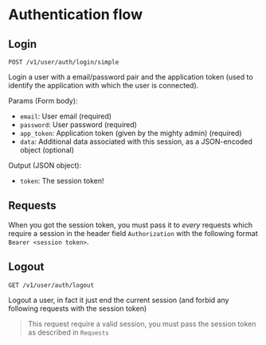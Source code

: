 Authentication flow
===================

## Login

`POST /v1/user/auth/login/simple`

Login a user with a email/password pair and the application token (used to identify the application with which the user is connected).

Params (Form body):
- `email`: User email (required)
- `password`: User password (required)
- `app_token`: Application token (given by the mighty admin) (required)
- `data`: Additional data associated with this session, as a JSON-encoded object (optional)

Output (JSON object):
- `token`: The session token!

## Requests

When you got the session token, you must pass it to *every* requests which require a session in the header field `Authorization` with the following format `Bearer <session token>`.

## Logout

`GET /v1/user/auth/logout`

Logout a user, in fact it just end the current session (and forbid any following requests with the session token)

> This request require a valid session, you must pass the session token as described in `Requests`
